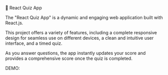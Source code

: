 🚀 React Quiz App

The "React Quiz App" is a dynamic and engaging web application built with React.js.

This project offers a variety of features, including a complete responsive design for seamless use on different devices, a clean and intuitive user interface, and a timed quiz.

As you answer questions, the app instantly updates your score and provides a comprehensive score once the quiz is completed. 

DEMO: 


